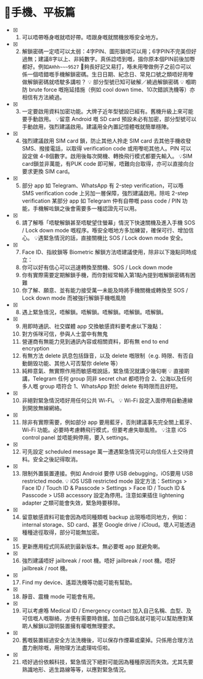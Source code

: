  # 📱手機、平板篇 

- [x] 1. 可以唔帶喺身嘅就唔好帶。唔跟身嘅就關機放喺安全地方。

- [x] 2. 解鎖密碼一定唔可以太弱：4字PIN、圖形鎖唔可以用；6字PIN不完美但好過無；建議8字以上、非純數字。真係諗唔到嘅，搵你原本個PIN前後加嘢都好。例如`AHhh~~~9527` 📢夠長好記又易打，喺未用嚟做例子之前🙃可以係一個唔錯嘅手機解鎖密碼。生日日期、紀念日、常見口號之類唔好用嚟做解鎖密碼就唔駛多講啦？
  💡 部分型號已知可破解／繞過解鎖密碼
  💡 嗰啲防 brute force 嘅拖延措施（例如 cool down time、10次錯誤洗機等）亦相信有方法繞過。
  
- [x] 3. 一定要啟用資料加密功能。大牌子近年型號設已經有。舊機升級上來可能要手動啟用。
  💡留意 Android 嘅 SD card 預設未必有加密，部分型號可以手動啟用，強烈建議啟用。建議用全內置記憶體嘅就簡單穩陣。

- [x] 4. 強烈建議啟用 SIM card 鎖，防止其他人拎走 SIM card 去其他手機收發SMS、撥接電話，以取得 verification code 或用嚟呃其他人。PIN 可以設定做 4-8個數字。啟用後每次開機、轉換飛行模式都要先輸入。
  💡SIM card鎖並非萬能，有PUK code 即可解，唔難向台取得，亦可以直接向台要求更換 SIM card。

- [x] 5. 部分 app 如 Telegram、WhatsApp 有 2-step verification，可以喺 SMS verification code 上另加一層保障，強烈建議啟用。除咗 2-step verification 某部分 app 如 Telegram 仲有自帶嘅 pass code / PIN 功能，手機解咗鎖之後會需要多一種認證先可以用。

- [x] 6. 請了解喺「唔駛解鎖甚至唔駛望住螢幕」情況下快速關機及進入手機 SOS / Lock down mode 嘅程序。喺安全嘅地方多加練習，確保可行、增加信心。
  💡遇緊急情況的話，直接關機比 SOS / Lock down mode 安全。

- [x] 7. Face ID、指紋鎖等 Biometric 解鎖方法唔建議使用，除非以下幾點同時成立：
  1. 你可以好有信心可以迅速轉換至關機、SOS / Lock down mode
  2. 你有實際需要定期解鎖手機，而你對經常輸入第1點內提到嘅解鎖密碼有困難
  3. 你了解、願意、並有能力接受萬一未能及時將手機關機或轉換至 SOS / Lock down mode 而被強行解鎖手機嘅風險

- [x] 8. 遇上緊急情況，唔解鎖。唔解鎖。唔解鎖。唔解鎖。唔解鎖。

- [x] 9. 用即時通訊、社交媒體 app 交換敏感資料要考慮以下幾點：
  1. 對方係咪可信，參與人士當中有無鬼
  2. 營運商有無能力見到通訊內容或相關資料，即有無 end to end encryption
  3. 有無方法 delete 訊息包括錄音，以及 delete 嘅限制（e.g. 時限、有否自動銷毁功能、其他人可否幫你 delete 等）
  4. 純粹意氣、無實際作用而敏感嘅說話，緊急情況就講少幾句喇
  💡 直接啲講，Telegram 任何 group 同非 secret chat 都唔符合 2、公海以及任何多人嘅 group 唔符合 1、WhatsApp 對於 delete 有時限而且好短。

- [x] 10. 非絕對緊急情況唔好用任何公共 Wi-Fi。
  💡 Wi-Fi 設定入面停用自動連線到開放無線網絡。

- [x] 11. 除非有實際需要，例如部分 app 要用藍牙，否則建議事先完全關上藍牙、Wi-Fi 功能。必要時考慮轉飛行模式，但要考慮失聯風險。
  💡注意 iOS control panel 並唔能夠停用，要入 settings。

- [x] 12. 可先設定 scheduled message 萬一遭遇緊急情況可以向信任人士交待資料。安全之後記得取消。  

- [x] 13. 限制外置裝置連接。例如 Android 要停 USB debugging，iOS要用 USB restricted mode.
  💡 iOS USB restricted mode 設定方法：Settings > Face ID / Touch ID & Passcode > Settings > Face ID / Touch ID & Passcode > USB accessory 設定為停用。注意如果插住 lightening adapter 之類可能會失效，緊急時要移除。

- [x] 14. 留意敏感資料可能會因為唔同種類嘅 backup 出現喺唔同地方，例如：internal storage、SD card、甚至 Google drive / iCloud。壞人可能透過種種途徑取得，部分可能無加密。

- [x] 15. 更新應用程式同系統到最新版本。無必要嘅 app 就避免喇。

- [x] 16. 強烈建議唔好 jailbreak / root 機。唔好 jailbreak / root 機。唔好 jailbreak / root 機。

- [x] 17.  Find my device、遙距洗機等功能可能有幫助。

- [x] 18. 靜音、震機 mode 可能會有用。

- [x] 19. 可以考慮喺 Medical ID / Emergency contact 加入自己名稱、血型、及可信嘅人嘅聯絡，方便有需要時救援。加自己個名就可能可以幫助應對某啲人解鎖以證明裝置擁有權嘅無理要求。

- [x] 20. 舊嘅裝置經過安全方法洗機後，可以保存作煙幕或棄掉。只係用合理方法盡力刪除嘅，用物理方法處理咗佢啦。

- [x] 21. 唔好過份依賴科技，緊急情況下絕對可能因為種種原因而失效。尤其先要熟識地形、逃生路線等等，以應對緊急情況。


